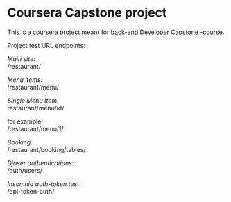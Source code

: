# Coursera Capstone project
This is a coursera project meant for back-end Developer Capstone -course.
<br>

Project test URL endpoints:
<br>

*Main site:*
<br>
/restaurant/
<br>

*Menu items:*
<br>
/restaurant/menu/
<br>

*Single Menu Item:*
<br>
restaurant/menu/id/
<br>

for example:
<br>
/restaurant/menu/1/
<br>

*Booking:*
<br>
/restaurant/booking/tables/
<br>

*Djoser authentications:*
<br>
/auth/users/

*Insomnia auth-token test*
<br>
/api-token-auth/
